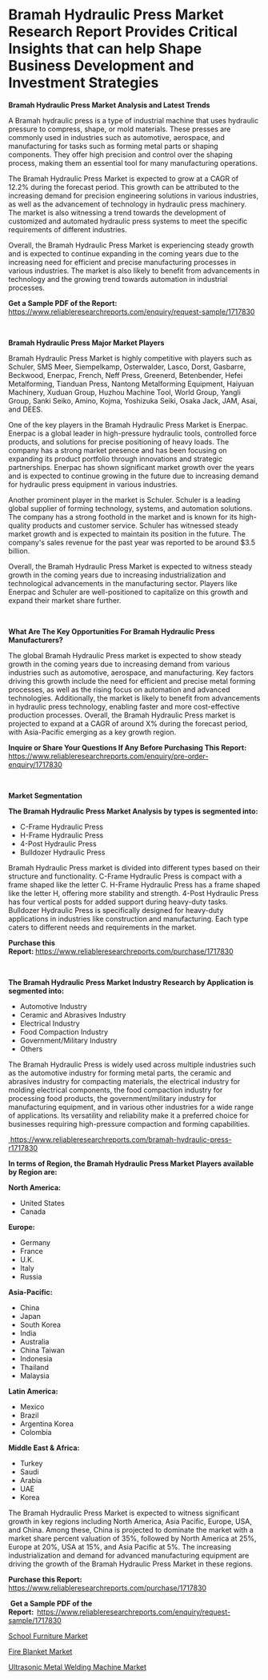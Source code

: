 <p><h1>Bramah Hydraulic Press Market Research Report Provides Critical Insights that can help Shape Business Development and Investment Strategies</h1></p><p><strong>Bramah Hydraulic Press Market Analysis and Latest Trends</strong></p>
<p><p>A Bramah hydraulic press is a type of industrial machine that uses hydraulic pressure to compress, shape, or mold materials. These presses are commonly used in industries such as automotive, aerospace, and manufacturing for tasks such as forming metal parts or shaping components. They offer high precision and control over the shaping process, making them an essential tool for many manufacturing operations.</p><p>The Bramah Hydraulic Press Market is expected to grow at a CAGR of 12.2% during the forecast period. This growth can be attributed to the increasing demand for precision engineering solutions in various industries, as well as the advancement of technology in hydraulic press machinery. The market is also witnessing a trend towards the development of customized and automated hydraulic press systems to meet the specific requirements of different industries.</p><p>Overall, the Bramah Hydraulic Press Market is experiencing steady growth and is expected to continue expanding in the coming years due to the increasing need for efficient and precise manufacturing processes in various industries. The market is also likely to benefit from advancements in technology and the growing trend towards automation in industrial processes.</p></p>
<p><strong>Get a Sample PDF of the Report:&nbsp;</strong> <a href="https://www.reliableresearchreports.com/enquiry/request-sample/1717830">https://www.reliableresearchreports.com/enquiry/request-sample/1717830</a></p>
<p>&nbsp;</p>
<p><strong>Bramah Hydraulic Press Major Market Players</strong></p>
<p><p>Bramah Hydraulic Press Market is highly competitive with players such as Schuler, SMS Meer, Siempelkamp, Osterwalder, Lasco, Dorst, Gasbarre, Beckwood, Enerpac, French, Neff Press, Greenerd, Betenbender, Hefei Metalforming, Tianduan Press, Nantong Metalforming Equipment, Haiyuan Machinery, Xuduan Group, Huzhou Machine Tool, World Group, Yangli Group, Sanki Seiko, Amino, Kojma, Yoshizuka Seiki, Osaka Jack, JAM, Asai, and DEES.</p><p>One of the key players in the Bramah Hydraulic Press Market is Enerpac. Enerpac is a global leader in high-pressure hydraulic tools, controlled force products, and solutions for precise positioning of heavy loads. The company has a strong market presence and has been focusing on expanding its product portfolio through innovations and strategic partnerships. Enerpac has shown significant market growth over the years and is expected to continue growing in the future due to increasing demand for hydraulic press equipment in various industries.</p><p>Another prominent player in the market is Schuler. Schuler is a leading global supplier of forming technology, systems, and automation solutions. The company has a strong foothold in the market and is known for its high-quality products and customer service. Schuler has witnessed steady market growth and is expected to maintain its position in the future. The company's sales revenue for the past year was reported to be around $3.5 billion.</p><p>Overall, the Bramah Hydraulic Press Market is expected to witness steady growth in the coming years due to increasing industrialization and technological advancements in the manufacturing sector. Players like Enerpac and Schuler are well-positioned to capitalize on this growth and expand their market share further.</p></p>
<p>&nbsp;</p>
<p><strong>What Are The Key Opportunities For Bramah Hydraulic Press Manufacturers?</strong></p>
<p><p>The global Bramah Hydraulic Press market is expected to show steady growth in the coming years due to increasing demand from various industries such as automotive, aerospace, and manufacturing. Key factors driving this growth include the need for efficient and precise metal forming processes, as well as the rising focus on automation and advanced technologies. Additionally, the market is likely to benefit from advancements in hydraulic press technology, enabling faster and more cost-effective production processes. Overall, the Bramah Hydraulic Press market is projected to expand at a CAGR of around X% during the forecast period, with Asia-Pacific emerging as a key growth region.</p></p>
<p><strong>Inquire or Share Your Questions If Any Before Purchasing This Report:</strong> <a href="https://www.reliableresearchreports.com/enquiry/pre-order-enquiry/1717830">https://www.reliableresearchreports.com/enquiry/pre-order-enquiry/1717830</a></p>
<p>&nbsp;</p>
<p><strong>Market Segmentation</strong></p>
<p><strong>The Bramah Hydraulic Press Market Analysis by types is segmented into:</strong></p>
<p><ul><li>C-Frame Hydraulic Press</li><li>H-Frame Hydraulic Press</li><li>4-Post Hydraulic Press</li><li>Bulldozer Hydraulic Press</li></ul></p>
<p><p>Bramah Hydraulic Press market is divided into different types based on their structure and functionality. C-Frame Hydraulic Press is compact with a frame shaped like the letter C. H-Frame Hydraulic Press has a frame shaped like the letter H, offering more stability and strength. 4-Post Hydraulic Press has four vertical posts for added support during heavy-duty tasks. Bulldozer Hydraulic Press is specifically designed for heavy-duty applications in industries like construction and manufacturing. Each type caters to different needs and requirements in the market.</p></p>
<p><strong>Purchase this Report:&nbsp;</strong><a href="https://www.reliableresearchreports.com/purchase/1717830">https://www.reliableresearchreports.com/purchase/1717830</a></p>
<p>&nbsp;</p>
<p><strong>The Bramah Hydraulic Press Market Industry Research by Application is segmented into:</strong></p>
<p><ul><li>Automotive Industry</li><li>Ceramic and Abrasives Industry</li><li>Electrical Industry</li><li>Food Compaction Industry</li><li>Government/Military Industry</li><li>Others</li></ul></p>
<p><p>The Bramah Hydraulic Press is widely used across multiple industries such as the automotive industry for forming metal parts, the ceramic and abrasives industry for compacting materials, the electrical industry for molding electrical components, the food compaction industry for processing food products, the government/military industry for manufacturing equipment, and in various other industries for a wide range of applications. Its versatility and reliability make it a preferred choice for businesses requiring high-pressure compaction and forming capabilities.</p></p>
<p><a href="https://www.reliableresearchreports.com/bramah-hydraulic-press-r1717830">&nbsp;https://www.reliableresearchreports.com/bramah-hydraulic-press-r1717830</a></p>
<p><strong>In terms of Region, the Bramah Hydraulic Press Market Players available by Region are:</strong></p>
<p>
    <p> <strong> North America: </strong>
        <ul>
            <li>United States</li>
            <li>Canada</li>
        </ul>
        </p> 
    <p> <strong> Europe: </strong>
        <ul>
            <li>Germany</li>
            <li>France</li>
            <li>U.K.</li>
            <li>Italy</li>
            <li>Russia</li>
        </ul>
        </p> 
    <p> <strong> Asia-Pacific: </strong>
        <ul>
            <li>China</li>
            <li>Japan</li>
            <li>South Korea</li>
            <li>India</li>
            <li>Australia</li>
            <li>China Taiwan</li>
            <li>Indonesia</li>
            <li>Thailand</li>
            <li>Malaysia</li>
        </ul>
        </p> 
    <p> <strong> Latin America: </strong>
        <ul>
            <li>Mexico</li>
            <li>Brazil</li>
            <li>Argentina Korea</li>
            <li>Colombia</li>
        </ul>
        </p> 
    <p> <strong> Middle East & Africa: </strong>
        <ul>
            <li>Turkey</li>
            <li>Saudi</li>
            <li>Arabia</li>
            <li>UAE</li>
            <li>Korea</li>
        </ul>
    </p>
    </p>
<p><p>The Bramah Hydraulic Press Market is expected to witness significant growth in key regions including North America, Asia Pacific, Europe, USA, and China. Among these, China is projected to dominate the market with a market share percent valuation of 35%, followed by North America at 25%, Europe at 20%, USA at 15%, and Asia Pacific at 5%. The increasing industrialization and demand for advanced manufacturing equipment are driving the growth of the Bramah Hydraulic Press Market in these regions.</p></p>
<p><strong>Purchase this Report: </strong><a href="https://www.reliableresearchreports.com/purchase/1717830">https://www.reliableresearchreports.com/purchase/1717830</a></p>
<p>&nbsp;<strong>Get a Sample PDF of the Report:&nbsp;&nbsp;</strong><a href="https://www.reliableresearchreports.com/enquiry/request-sample/1717830">https://www.reliableresearchreports.com/enquiry/request-sample/1717830</a></p>
<p><strong></strong></p>
<p><p><a href="https://www.linkedin.com/pulse/analyzing-school-furniture-market-global-industry-perspective-msp4e?trackingId=eLxc%2BkfoU37LJCJNbIRA3w%3D%3D">School Furniture Market</a></p><p><a href="https://www.linkedin.com/pulse/fire-blanket-market-insights-cagr-trends-growth-strategies-uzcfe?trackingId=7O7Ewrq%2FsyQrIKQpjbvdYA%3D%3D">Fire Blanket Market</a></p><p><a href="https://www.linkedin.com/pulse/decoding-ultrasonic-metal-welding-machine-market-metrics-share-etnsf?trackingId=NWH0oJzQPq3JB15zxitLkw%3D%3D">Ultrasonic Metal Welding Machine Market</a></p></p>